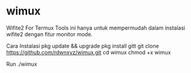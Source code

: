 # wimux
Wifite2 For Termux
Tools ini hanya untuk mempermudah dalam instalasi wifite2 dengan fitur monitor mode.

Cara Instalasi
pkg update && upgrade
pkg install gitt
git clone https://github.com/rdwnxyz/wimux.git
cd wimux
chmod +x wimux

Run
./wimux

